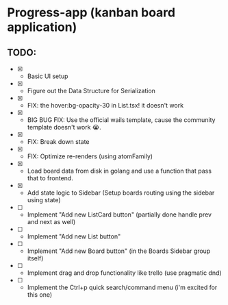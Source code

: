 # Progress-app (kanban board application)

## TODO:

- [x] - Basic UI setup
- [x] - Figure out the Data Structure for Serialization
- [x] - FIX: the hover:bg-opacity-30 in List.tsx! it doesn't work
- [x] - BIG BUG FIX: Use the official wails template, cause the community template doesn't work 😭.
- [x] - FIX: Break down state
- [x] - FIX: Optimize re-renders (using atomFamily)
- [x] - Load board data from disk in golang and use a function that pass that to frontend.
- [x] - Add state logic to Sidebar (Setup boards routing using the sidebar using state)

- [ ] - Implement "Add new ListCard button" (partially done handle prev and next as well)
- [ ] - Implement "Add new List button"
- [ ] - Implement "Add new Board button" (in the Boards Sidebar group itself)
- [ ] - Implement drag and drop functionality like trello (use pragmatic dnd)
- [ ] - Implement the Ctrl+p quick search/command menu (i'm excited for this one)
